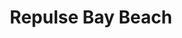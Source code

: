 ---
title: Repulse Bay Beach
tags: john
image: src/files/john/Repulse_Bay_Beach_2000.jpg
imageBase: Repulse_Bay_Beach
alt: Repulse Bay with heavy cloud cover on the mountain behind.  
width: 2000
height: 1333
imageDate: March 2012
location: Hong Kong SAR
camera: Canon T3i
metaDescription: Repulse Bay with heavy cloud cover on the mountain behind.  
---